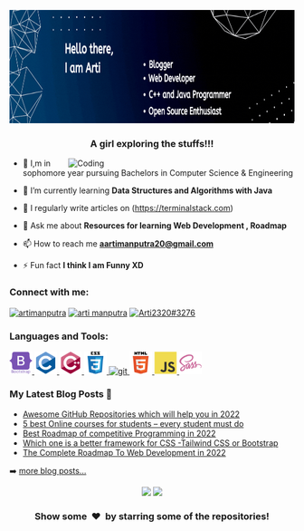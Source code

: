 <p align="center">
  <img width="1000px" height="200px" src="readme.gif" alt="hello">
</p>
<h3 align="center">A girl exploring the stuffs!!!</h3>

  <img align="right" alt="Coding" width="400" src="https://cdn.dribbble.com/users/2646423/screenshots/5507196/computer.gif">

- 🏫 I,m in sophomore year pursuing Bachelors in Computer Science & Engineering 
- 🌱 I’m currently learning **Data Structures and Algorithms with Java**

- 📝 I regularly write articles on (https://terminalstack.com)

- 💬 Ask me about **Resources for learning Web Development , Roadmap**

- 📫 How to reach me **aartimanputra20@gmail.com**

- ⚡ Fun fact **I think I am Funny XD**

<h3 align="left">Connect with me:</h3>
<p align="left">
<a href="https://twitter.com/artimanputra" target="blank"><img align="center" src="https://raw.githubusercontent.com/rahuldkjain/github-profile-readme-generator/master/src/images/icons/Social/twitter.svg" alt="artimanputra" height="30" width="40" /></a>
<a href="https://linkedin.com/in/arti manputra" target="blank"><img align="center" src="https://raw.githubusercontent.com/rahuldkjain/github-profile-readme-generator/master/src/images/icons/Social/linked-in-alt.svg" alt="arti manputra" height="30" width="40" /></a>
<a href="https://discord.gg/Arti2320#3276" target="blank"><img align="center" src="https://raw.githubusercontent.com/rahuldkjain/github-profile-readme-generator/master/src/images/icons/Social/discord.svg" alt="Arti2320#3276" height="30" width="40" /></a>
</p>

<h3 align="left">Languages and Tools:</h3>
<p align="left"> <a href="https://getbootstrap.com" target="_blank"> <img src="https://raw.githubusercontent.com/devicons/devicon/master/icons/bootstrap/bootstrap-plain-wordmark.svg" alt="bootstrap" width="40" height="40"/> </a> <a href="https://www.cprogramming.com/" target="_blank"> <img src="https://raw.githubusercontent.com/devicons/devicon/master/icons/c/c-original.svg" alt="c" width="40" height="40"/> </a> <a href="https://www.w3schools.com/cpp/" target="_blank"> <img src="https://raw.githubusercontent.com/devicons/devicon/master/icons/cplusplus/cplusplus-original.svg" alt="cplusplus" width="40" height="40"/> </a> <a href="https://www.w3schools.com/css/" target="_blank"> <img src="https://raw.githubusercontent.com/devicons/devicon/master/icons/css3/css3-original-wordmark.svg" alt="css3" width="40" height="40"/> </a> <a href="https://git-scm.com/" target="_blank"> <img src="https://www.vectorlogo.zone/logos/git-scm/git-scm-icon.svg" alt="git" width="40" height="40"/> </a> <a href="https://www.w3.org/html/" target="_blank"> <img src="https://raw.githubusercontent.com/devicons/devicon/master/icons/html5/html5-original-wordmark.svg" alt="html5" width="40" height="40"/> </a> <a href="https://developer.mozilla.org/en-US/docs/Web/JavaScript" target="_blank"> <img src="https://raw.githubusercontent.com/devicons/devicon/master/icons/javascript/javascript-original.svg" alt="javascript" width="40" height="40"/> </a> <a href="https://sass-lang.com" target="_blank"> <img src="https://raw.githubusercontent.com/devicons/devicon/master/icons/sass/sass-original.svg" alt="sass" width="40" height="40"/> </a> </p>

### My Latest Blog Posts 🌱
<!-- BLOG-POST-LIST:START -->
- [Awesome GitHub Repositories which will help you in 2022](https://terminalstack.com/awesome-github-repositories-which-will-help-you-in-2022/)
- [5 best Online courses for students – every student must do](https://terminalstack.com/5-best-online-courses-for-students-every-student-must-do/)
- [Best Roadmap of competitive Programming in 2022](https://terminalstack.com/best-roadmap-of-competitive-programming-in-2021/)
- [Which one is a better framework for CSS -Tailwind CSS or Bootstrap](https://terminalstack.com/which-one-is-better-tailwind-css-or-bootstrap/)
- [The Complete Roadmap To Web Development in 2022](https://terminalstack.com/the-complete-roadmap-to-web-development-in-2022/)
<!-- BLOG-POST-LIST:END -->
➡️ [more blog posts...](https://terminalstack.com/)
</td>
<td valign="top" width="50%">

<p align="center">
  <img width="48%" src="https://github-readme-stats.vercel.app/api?username=artimanputra&show_icons=true&theme=jolly" />
  <img width="48%" src="https://github-readme-streak-stats.herokuapp.com/?user=artimanputra&theme=jolly" />
</p>

<h3 align="center">Show some &nbsp;❤️&nbsp; by starring some of the repositories!</h3>



 
